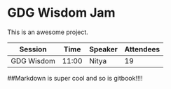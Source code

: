 # GDG Wisdom Jam
 
This is an awesome project.


| Session | Time | Speaker | Attendees |
| --- | --- | --- | --- | 
| GDG Wisdom | 11:00 | Nitya | 19 |

##Markdown is super cool and so is gitbook!!!!
